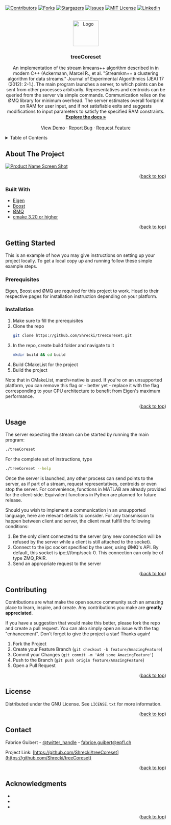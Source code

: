 <div id="top"></div>
<!--
*** Thanks for checking out the Best-README-Template. If you have a suggestion
*** that would make this better, please fork the repo and create a pull request
*** or simply open an issue with the tag "enhancement".
*** Don't forget to give the project a star!
*** Thanks again! Now go create something AMAZING! :D
-->



<!-- PROJECT SHIELDS -->
<!--
*** I'm using markdown "reference style" links for readability.
*** Reference links are enclosed in brackets [ ] instead of parentheses ( ).
*** See the bottom of this document for the declaration of the reference variables
*** for contributors-url, forks-url, etc. This is an optional, concise syntax you may use.
*** https://www.markdownguide.org/basic-syntax/#reference-style-links
-->
[![Contributors][contributors-shield]][contributors-url]
[![Forks][forks-shield]][forks-url]
[![Stargazers][stars-shield]][stars-url]
[![Issues][issues-shield]][issues-url]
[![MIT License][license-shield]][license-url]
[![LinkedIn][linkedin-shield]][linkedin-url]



<!-- PROJECT LOGO -->
<br />
<div align="center">
  <a href="https://github.com/Shrecki/treeCoreset">
    <img src="images/logo.png" alt="Logo" width="80" height="80">
  </a>

<h3 align="center">treeCoreset</h3>

  <p align="center">
    An implementation of the stream kmeans++ algorithm described in  in modern C++ (Ackermann, Marcel R., et al. "Streamkm++ a clustering algorithm for data streams." Journal of Experimental Algorithmics (JEA) 17 (2012): 2-1.).
    The main program launches a server, to which points can be sent from other processes arbitrarily. Representatives and centroids can be queried from the server via simple commands.
    Communication relies on the ØMQ library for minimum overhead.
    The server estimates overall footprint on RAM for user input, and if not satisfiable exits and suggests modifications to input parameters to satisfy the specified RAM constraints.
    <br />
    <a href="https://github.com/Shrecki/treeCoreset"><strong>Explore the docs »</strong></a>
    <br />
    <br />
    <a href="https://github.com/Shrecki/treeCoreset">View Demo</a>
    ·
    <a href="https://github.com/Shrecki/treeCoreset/issues">Report Bug</a>
    ·
    <a href="https://github.com/Shrecki/treeCoreset/issues">Request Feature</a>
  </p>
</div>



<!-- TABLE OF CONTENTS -->
<details>
  <summary>Table of Contents</summary>
  <ol>
    <li>
      <a href="#about-the-project">About The Project</a>
      <ul>
        <li><a href="#built-with">Built With</a></li>
      </ul>
    </li>
    <li>
      <a href="#getting-started">Getting Started</a>
      <ul>
        <li><a href="#prerequisites">Prerequisites</a></li>
        <li><a href="#installation">Installation</a></li>
      </ul>
    </li>
    <li><a href="#usage">Usage</a></li>
    <li><a href="#roadmap">Roadmap</a></li>
    <li><a href="#contributing">Contributing</a></li>
    <li><a href="#license">License</a></li>
    <li><a href="#contact">Contact</a></li>
    <li><a href="#acknowledgments">Acknowledgments</a></li>
  </ol>
</details>



<!-- ABOUT THE PROJECT -->
## About The Project

[![Product Name Screen Shot][product-screenshot]](https://example.com)

<p align="right">(<a href="#top">back to top</a>)</p>



### Built With


* [Eigen](https://eigen.tuxfamily.org/index.php?title=Main_Page)
* [Boost](https://www.boost.org/)
* [ØMQ](https://zeromq.org/)
* [cmake 3.20 or higher](https://cmake.org/)

<p align="right">(<a href="#top">back to top</a>)</p>



<!-- GETTING STARTED -->
## Getting Started

This is an example of how you may give instructions on setting up your project locally.
To get a local copy up and running follow these simple example steps.

### Prerequisites

Eigen, Boost and ØMQ are required for this project to work. Head to their respective pages for installation instruction depending on your platform.


### Installation

1. Make sure to fill the prerequisites
2. Clone the repo
   ```sh
   git clone https://github.com/Shrecki/treeCoreset.git
   ```
3. In the repo, create build folder and navigate to it
   ```sh
   mkdir build && cd build
   ```
4. Build CMakeList for the project
5. Build the project

Note that in CMakeList, march=native is used. If you're on an unsupported platform, you can remove this flag or - better yet - replace it with the flag corresponding to your CPU architecture to benefit from Eigen's maximum performance.

<p align="right">(<a href="#top">back to top</a>)</p>



<!-- USAGE EXAMPLES -->
## Usage

The server expecting the stream can be started by running the main program:
   ```sh
   ./treeCoreset
   ```

For the complete set of instructions, type
   ```sh
   ./treeCoreset --help
   ```

Once the server is launched, any other process can send points to the server, as if part of a stream, request representatives, centroids or even stop the server.
For convenience, functions in MATLAB are already provided for the client-side. Equivalent functions in Python are planned for future release.


Should you wish to implement a communication in an unsupported language, here are relevant details to consider. For any transmission to happen between client and server, the client must fulfill the following conditions:
1. Be the only client connected to the server (any new connection will be refused by the server while a client is still attached to the socket).
2. Connect to the ipc socket specified by the user, using ØMQ's API. By default, this socket is ipc:///tmp/sock-0. This connection can only be of type ZMQ_PAIR.
3. Send an appropriate request to the server


<p align="right">(<a href="#top">back to top</a>)</p>




<!-- CONTRIBUTING -->
## Contributing

Contributions are what make the open source community such an amazing place to learn, inspire, and create. Any contributions you make are **greatly appreciated**.

If you have a suggestion that would make this better, please fork the repo and create a pull request. You can also simply open an issue with the tag "enhancement".
Don't forget to give the project a star! Thanks again!

1. Fork the Project
2. Create your Feature Branch (`git checkout -b feature/AmazingFeature`)
3. Commit your Changes (`git commit -m 'Add some AmazingFeature'`)
4. Push to the Branch (`git push origin feature/AmazingFeature`)
5. Open a Pull Request

<p align="right">(<a href="#top">back to top</a>)</p>



<!-- LICENSE -->
## License

Distributed under the GNU License. See `LICENSE.txt` for more information.

<p align="right">(<a href="#top">back to top</a>)</p>



<!-- CONTACT -->
## Contact

Fabrice Guibert - [@twitter_handle](https://twitter.com/twitter_handle) - fabrice.guibert@epfl.ch

Project Link: [https://github.com/Shrecki/treeCoreset](https://github.com/Shrecki/treeCoreset)

<p align="right">(<a href="#top">back to top</a>)</p>



<!-- ACKNOWLEDGMENTS -->
## Acknowledgments

* []()
* []()
* []()

<p align="right">(<a href="#top">back to top</a>)</p>



<!-- MARKDOWN LINKS & IMAGES -->
<!-- https://www.markdownguide.org/basic-syntax/#reference-style-links -->
[contributors-shield]: https://img.shields.io/github/contributors/Shrecki/treeCoreset.svg?style=for-the-badge
[contributors-url]: https://github.com/Shrecki/treeCoreset/graphs/contributors
[forks-shield]: https://img.shields.io/github/forks/Shrecki/treeCoreset.svg?style=for-the-badge
[forks-url]: https://github.com/Shrecki/treeCoreset/network/members
[stars-shield]: https://img.shields.io/github/stars/Shrecki/treeCoreset.svg?style=for-the-badge
[stars-url]: https://github.com/Shrecki/treeCoreset/stargazers
[issues-shield]: https://img.shields.io/github/issues/Shrecki/treeCoreset.svg?style=for-the-badge
[issues-url]: https://github.com/Shrecki/treeCoreset/issues
[license-shield]: https://img.shields.io/github/license/Shrecki/treeCoreset.svg?style=for-the-badge
[license-url]: https://github.com/Shrecki/treeCoreset/blob/master/LICENSE.txt
[linkedin-shield]: https://img.shields.io/badge/-LinkedIn-black.svg?style=for-the-badge&logo=linkedin&colorB=555
[linkedin-url]: https://linkedin.com/in/linkedin_username
[product-screenshot]: images/screenshot.png

